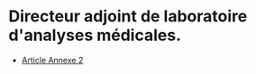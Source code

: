 # Directeur adjoint de laboratoire d'analyses médicales.

- [Article Annexe 2](article-annexe-2.md)
